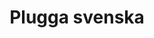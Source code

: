 ---
title: Plugga svenska
description: En guide till hur du pluggar svenska
layout: layouts/article.liquid
permalink: /sv/international-students/studying-swedish.html
tags: international-students
sideNavOrder: 2
---